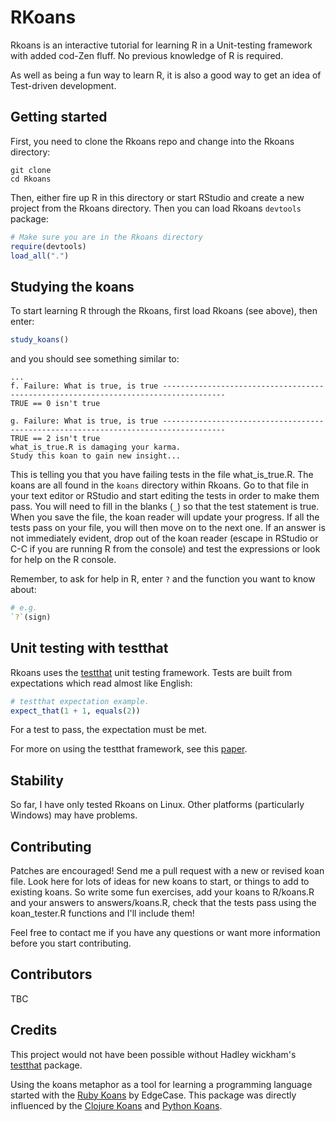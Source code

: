 RKoans
======

Rkoans is an interactive tutorial for learning R in a Unit-testing framework with added cod-Zen fluff.  No previous knowledge of R is required.

As well as being a fun way to learn R, it is also a good way to get an idea of Test-driven development.
## Getting started

First, you need to clone the Rkoans repo and change into the Rkoans directory:

```
git clone
cd Rkoans
```

Then, either fire up R in this directory or start RStudio and create a new project from the Rkoans directory. Then you can load Rkoans  `devtools` package:


```r
# Make sure you are in the Rkoans directory
require(devtools)
load_all(".")
```


## Studying the koans

To start learning R through the Rkoans, first load Rkoans (see above), then enter:


```r
study_koans()
```


and you should see something similar to:

```
...
f. Failure: What is true, is true ------------------------------------------------------------------------------------
TRUE == 0 isn't true

g. Failure: What is true, is true ------------------------------------------------------------------------------------
TRUE == 2 isn't true
what_is_true.R is damaging your karma.
Study this koan to gain new insight...
```

This is telling you that you have failing tests in the file what_is_true.R.  The koans are all found in the `koans` directory within Rkoans.  Go to that file in your text editor or RStudio and start editing the tests in order to make them pass.  You will need to fill in the blanks (`_`) so that the test statement is true.  When you save the file, the koan reader will update your progress.  If all the tests pass on your file, you will then move on to the next one.
If an answer is not immediately evident, drop out of the koan reader (escape in RStudio or C-C if you are running R from the console) and test the expressions or look for help on the R console.

Remember, to ask for help in R, enter `?` and the function you want to know about:


```r
# e.g.
`?`(sign)
```


## Unit testing with testthat

Rkoans uses the [testthat](https://github.com/hadley/testthat) unit testing framework.  Tests are built from expectations which read almost like English:


```r
# testthat expectation example.
expect_that(1 + 1, equals(2))
```


For a test to pass, the expectation must be met.

For more on using the testthat framework, see this [paper](http://journal.r-project.org/archive/2011-1/RJournal_2011-1_Wickham.pdf).

## Stability

So far, I have only tested Rkoans on Linux.  Other platforms (particularly Windows) may have problems.

## Contributing

Patches are encouraged! Send me a pull request with a new or revised koan file.  Look here for lots of ideas for new koans to start, or things to add to existing koans. So write some fun exercises, add your koans to R/koans.R and your answers to answers/koans.R, check that the tests pass using the koan_tester.R functions and I'll include them!

Feel free to contact me if you have any questions or want more information before you start contributing.

## Contributors

TBC

## Credits

This project would not have been possible without Hadley wickham's [testthat](https://github.com/hadley/testthat) package.

Using the koans metaphor as a tool for learning a programming language started with the [Ruby Koans](https://github.com/neo/ruby_koans) by EdgeCase.  This package was directly influenced by the [Clojure Koans](https://github.com/functional-koans/clojure-koans) and [Python Koans](https://github.com/gregmalcolm/python_koans).



